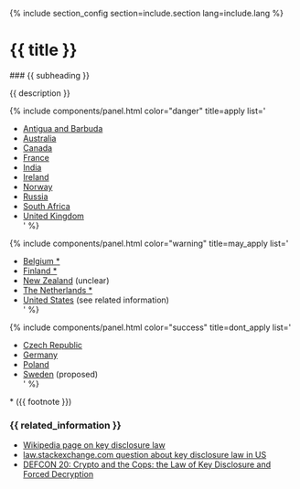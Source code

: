 {% include section_config section=include.section lang=include.lang %}

<h1 id="kdl" class="anchor"><a href="#kdl"><i class="fas fa-link anchor-icon"></i></a> {{ title }}</h1>
### {{ subheading }}

{{ description }}

<!-- Chart of key disclosure law in some countries -->
<div class="row mb-2">

  {% include components/panel.html color="danger"
  title=apply
  list='
 - [Antigua and Barbuda](https://en.wikipedia.org/wiki/Key_disclosure_law#Antigua_and_Barbuda) <div class="float-right"><span class="flag-icon flag-icon-ag"></span></div>
 - [Australia](https://en.wikipedia.org/wiki/Key_disclosure_law#Australia) <div class="float-right"><span class="flag-icon flag-icon-au"></span></div>
 - [Canada](https://en.wikipedia.org/wiki/Key_disclosure_law#Canada) <div class="float-right"><span class="flag-icon flag-icon-ca"></span></div>
 - [France](https://en.wikipedia.org/wiki/Key_disclosure_law#France) <div class="float-right"><span class="flag-icon flag-icon-fr"></span></div>
 - [India](https://en.wikipedia.org/wiki/Key_disclosure_law#India) <div class="float-right"><span class="flag-icon flag-icon-in"></span></div>
 - [Ireland](https://en.wikipedia.org/wiki/Key_disclosure_law#Ireland) <div class="float-right"><span class="flag-icon flag-icon-ie"></span></div>
 - [Norway](https://edri.org/norway-introduces-forced-biometric-authentication/) <div class="float-right"><span class="flag-icon flag-icon-no"></span></div>
 - [Russia](https://www.bloomberg.com/news/articles/2018-03-20/telegram-loses-bid-to-stop-russia-from-getting-encryption-keys) <div class="float-right"><span class="flag-icon flag-icon-ru"></span></div>
 - [South Africa](https://en.wikipedia.org/wiki/Key_disclosure_law#South_Africa) <div class="float-right"><span class="flag-icon flag-icon-za"></span></div>
 - [United Kingdom](https://en.wikipedia.org/wiki/Key_disclosure_law#United_Kingdom) <div class="float-right"><span class="flag-icon flag-icon-gb"></span></div>
  '
  %}

  {% include components/panel.html color="warning"
  title=may_apply
  list='
 - [Belgium *](https://en.wikipedia.org/wiki/Key_disclosure_law#Belgium) <div class="float-right"><span class="flag-icon flag-icon-be"></span></div>
 - [Finland *](https://en.wikipedia.org/wiki/Key_disclosure_law#Finland) <div class="float-right"><span class="flag-icon flag-icon-fi"></span></div>
 - [New Zealand](https://en.wikipedia.org/wiki/Key_disclosure_law#New_Zealand) (unclear) <div class="float-right"><span class="flag-icon flag-icon-nz"></span></div>
 - [The Netherlands *](https://en.wikipedia.org/wiki/Key_disclosure_law#The_Netherlands) <div class="float-right"><span class="flag-icon flag-icon-nl"></span></div>
 - [United States](https://en.wikipedia.org/wiki/Key_disclosure_law#United_States) (see related information) <div class="float-right"><span class="flag-icon flag-icon-us"></span></div>
  '
  %}

  {% include components/panel.html color="success"
  title=dont_apply
  list='
 - [Czech Republic](https://en.wikipedia.org/wiki/Key_disclosure_law#Czech_Republic) <div class="float-right"><span class="flag-icon flag-icon-cz"></span></div>
 - [Germany](https://en.wikipedia.org/wiki/Key_disclosure_law#Germany) <div class="float-right"><span class="flag-icon flag-icon-de"></span></div>
 - [Poland](https://en.wikipedia.org/wiki/Key_disclosure_law#Poland) <div class="float-right"><span class="flag-icon flag-icon-pl"></span></div>
 - [Sweden](https://en.wikipedia.org/wiki/Key_disclosure_law#Sweden) (proposed) <div class="float-right"><span class="flag-icon flag-icon-se"></span></div>
  '
  %}

</div>

\* ({{ footnote }})

### {{ related_information }}
- <a href="https://en.wikipedia.org/wiki/Key_disclosure_law">Wikipedia page on key disclosure law</a>
- <a href="https://law.stackexchange.com/questions/1523/can-a-us-citizen-be-required-to-provide-the-authentication-key-for-encrypted-dat">law.stackexchange.com question about key disclosure law in US</a>
- <a href="https://www.youtube.com/watch?v=Jt7D4AIfqlQ">DEFCON 20: Crypto and the Cops: the Law of Key Disclosure and Forced Decryption</a>